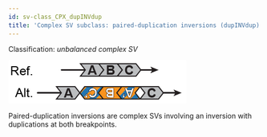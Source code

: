 ```yaml
---
id: sv-class_CPX_dupINVdup
title: 'Complex SV subclass: paired-duplication inversions (dupINVdup)'
---
```


Classification: _unbalanced complex SV_

![Paired-duplication inversion (dupINVdup)](gnomAD_browser.SV_schematics_dupINVdup.png)

Paired-duplication inversions are complex SVs involving an inversion with duplications at both breakpoints.
